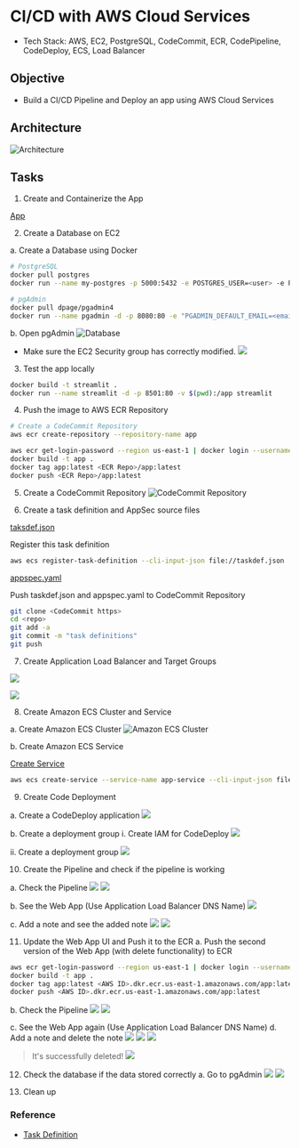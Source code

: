 # CI/CD with AWS Cloud Services

* Tech Stack: AWS, EC2, PostgreSQL, CodeCommit, ECR, CodePipeline, CodeDeploy, ECS, Load Balancer

## Objective
* Build a CI/CD Pipeline and Deploy an app using AWS Cloud Services

## Architecture
![Architecture](https://github.com/Mregojos/CI-CD-with-Cloud-Services/blob/main/images/Architecture.png)

## Tasks
1. Create and Containerize the App

[App](https://github.com/Mregojos/CI-CD-with-Cloud-Services/tree/main/app)

2. Create a Database on EC2

a. Create a Database using Docker
```sh
# PostgreSQL
docker pull postgres
docker run --name my-postgres -p 5000:5432 -e POSTGRES_USER=<user> -e POSTGRES_PASSWORD=<password> -d postgres

# pgAdmin
docker pull dpage/pgadmin4
docker run --name pgadmin -d -p 8080:80 -e "PGADMIN_DEFAULT_EMAIL=<email address>" -e "PGADMIN_DEFAULT_PASSWORD=<password>" dpage/pgadmin4
```

b. Open pgAdmin
![Database](https://github.com/Mregojos/CI-CD-with-Cloud-Services/blob/main/images/2-a.png)

* Make sure the EC2 Security group has correctly modified.
![](https://github.com/Mregojos/CI-CD-with-Cloud-Services/blob/main/images/2-b.png)

3. Test the app locally
```sh
docker build -t streamlit .
docker run --name streamlit -d -p 8501:80 -v $(pwd):/app streamlit
```

4. Push the image to AWS ECR Repository
```sh
# Create a CodeCommit Repository
aws ecr create-repository --repository-name app

aws ecr get-login-password --region us-east-1 | docker login --username AWS --password-stdin <AWS ID>.dkr.ecr.us-east-1.amazonaws.com
docker build -t app .
docker tag app:latest <ECR Repo>/app:latest
docker push <ECR Repo>/app:latest

```

5. Create a CodeCommit Repository
![CodeCommit Repository](https://github.com/Mregojos/CI-CD-with-Cloud-Services/blob/main/images/5.png)

6. Create a task definition and AppSec source files

[taksdef.json](https://github.com/Mregojos/CI-CD-with-Cloud-Services/blob/main/code/taskdef.json)

Register this task definition
```sh
aws ecs register-task-definition --cli-input-json file://taskdef.json
```

[appspec.yaml](https://github.com/Mregojos/CI-CD-with-Cloud-Services/blob/main/code/appspec.yaml)

Push taskdef.json and appspec.yaml to CodeCommit Repository
```sh
git clone <CodeCommit https>
cd <repo>
git add -a
git commit -m "task definitions"
git push
```

7. Create Application Load Balancer and Target Groups

![](https://github.com/Mregojos/CI-CD-with-Cloud-Services/blob/main/images/7-a.png)

![](https://github.com/Mregojos/CI-CD-with-Cloud-Services/blob/main/images/7-b.png)

8. Create Amazon ECS Cluster and Service

a. Create Amazon ECS Cluster
![Amazon ECS Cluster](https://github.com/Mregojos/CI-CD-with-Cloud-Services/blob/main/images/8-a.png)

b. Create Amazon ECS Service

[Create Service](https://github.com/Mregojos/CI-CD-with-Cloud-Services/blob/main/code/create-service.json)

```sh
aws ecs create-service --service-name app-service --cli-input-json file://create-service.json
```

9. Create Code Deployment

a. Create a CodeDeploy application
![](https://github.com/Mregojos/CI-CD-with-Cloud-Services/blob/main/images/9-a.png)

b. Create a deployment group
  i. Create IAM for CodeDeploy
  ![](https://github.com/Mregojos/CI-CD-with-Cloud-Services/blob/main/images/9-bi.png)
  
  ii. Create a deployment group
  ![](https://github.com/Mregojos/CI-CD-with-Cloud-Services/blob/main/images/9-bii.png)
  
10. Create the Pipeline and check if the pipeline is working

a. Check the Pipeline
![](https://github.com/Mregojos/CI-CD-with-Cloud-Services/blob/main/images/10-ai.png)
![](https://github.com/Mregojos/CI-CD-with-Cloud-Services/blob/main/images/10-aii.png)

b. See the Web App (Use Application Load Balancer DNS Name)
![](https://github.com/Mregojos/CI-CD-with-Cloud-Services/blob/main/images/10-b.png)

c. Add a note and see the added note
![](https://github.com/Mregojos/CI-CD-with-Cloud-Services/blob/main/images/10-ci.png)
![](https://github.com/Mregojos/CI-CD-with-Cloud-Services/blob/main/images/10-cii.png)

11. Update the Web App UI and Push it to the ECR
a. Push the second version of the Web App (with delete functionality) to ECR
```sh
aws ecr get-login-password --region us-east-1 | docker login --username AWS --password-stdin <AWS ID>.dkr.ecr.us-east-1.amazonaws.com
docker build -t app .
docker tag app:latest <AWS ID>.dkr.ecr.us-east-1.amazonaws.com/app:latest
docker push <AWS ID>.dkr.ecr.us-east-1.amazonaws.com/app:latest
```

b. Check the Pipeline
![](https://github.com/Mregojos/CI-CD-with-Cloud-Services/blob/main/images/11-b.png)
![](https://github.com/Mregojos/CI-CD-with-Cloud-Services/blob/main/images/11-bii.png)

c. See the Web App again (Use Application Load Balancer DNS Name)
d. Add a note and delete the note
![](https://github.com/Mregojos/CI-CD-with-Cloud-Services/blob/main/images/11-di.png)
![](https://github.com/Mregojos/CI-CD-with-Cloud-Services/blob/main/images/11-dii.png)
![](https://github.com/Mregojos/CI-CD-with-Cloud-Services/blob/main/images/11-diii.png)

> It's successfully deleted!
![](https://github.com/Mregojos/CI-CD-with-Cloud-Services/blob/main/images/11-div.png)

12. Check the database if the data stored correctly
a. Go to pgAdmin
![](https://github.com/Mregojos/CI-CD-with-Cloud-Services/blob/main/images/12-ai.png)
![](https://github.com/Mregojos/CI-CD-with-Cloud-Services/blob/main/images/12-aii.png)

13. Clean up

### Reference

* [Task Definition](https://docs.aws.amazon.com/codepipeline/latest/userguide/tutorials-ecs-ecr-codedeploy.html#tutorials-ecs-ecr-codedeploy-taskdefinition)
